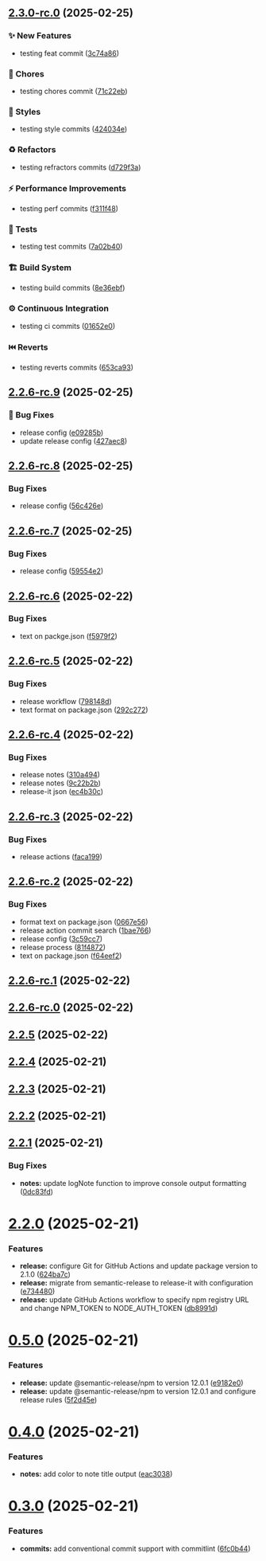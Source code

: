 

## [2.3.0-rc.0](https://github.com/elderalves/node-notes-cli/compare/v2.2.6-rc.9...v2.3.0-rc.0) (2025-02-25)


### ✨ New Features

* testing feat commit ([3c74a86](https://github.com/elderalves/node-notes-cli/commit/3c74a86bece1385e48e3905a90bbbbd9cf057356))


### 🔧 Chores

* testing chores commit ([71c22eb](https://github.com/elderalves/node-notes-cli/commit/71c22ebef8f1612d013bb6449f37523d01eadd71))


### 💄 Styles

* testing style commits ([424034e](https://github.com/elderalves/node-notes-cli/commit/424034e947348d27d2e158028c9ababa8ba39b21))


### ♻️ Refactors

* testing refractors commits ([d729f3a](https://github.com/elderalves/node-notes-cli/commit/d729f3a95cb54d7539b33c7ea6ef2c2a62222601))


### ⚡ Performance Improvements

* testing perf commits ([f311f48](https://github.com/elderalves/node-notes-cli/commit/f311f48954e9cd0b3bce0417f3316b70ff4f0d63))


### 🧪 Tests

* testing test commits ([7a02b40](https://github.com/elderalves/node-notes-cli/commit/7a02b4070fad30be591b353dbb3a6970d211e1d9))


### 🏗️ Build System

* testing build commits ([8e36ebf](https://github.com/elderalves/node-notes-cli/commit/8e36ebf0666e03a8c2fc230fe129df7a69680e0b))


### ⚙️ Continuous Integration

* testing ci commits ([01652e0](https://github.com/elderalves/node-notes-cli/commit/01652e06e146678a5d7edc65787a84f3bdcca8ff))


### ⏮️ Reverts

* testing reverts commits ([653ca93](https://github.com/elderalves/node-notes-cli/commit/653ca936cd8e43e067d79bb629d9784786d90975))

## [2.2.6-rc.9](https://github.com/elderalves/node-notes-cli/compare/v2.2.6-rc.8...v2.2.6-rc.9) (2025-02-25)


### 🐛 Bug Fixes

* release config ([e09285b](https://github.com/elderalves/node-notes-cli/commit/e09285bde73e6e4588b36383a6b3912323636b4b))
* update release config ([427aec8](https://github.com/elderalves/node-notes-cli/commit/427aec80da6983d8345b74fdd1700d29458ebde1))

## [2.2.6-rc.8](https://github.com/elderalves/node-notes-cli/compare/v2.2.6-rc.7...v2.2.6-rc.8) (2025-02-25)


### Bug Fixes

* release config ([56c426e](https://github.com/elderalves/node-notes-cli/commit/56c426e8bdac807bb7f3a537b4bd50ed5ba813a3))

## [2.2.6-rc.7](https://github.com/elderalves/node-notes-cli/compare/v2.2.6-rc.6...v2.2.6-rc.7) (2025-02-25)


### Bug Fixes

* release config ([59554e2](https://github.com/elderalves/node-notes-cli/commit/59554e2cc0c7b302772161e2b068f5b40ba2bb4a))

## [2.2.6-rc.6](https://github.com/elderalves/node-notes-cli/compare/v2.2.6-rc.5...v2.2.6-rc.6) (2025-02-22)


### Bug Fixes

* text on packge.json ([f5979f2](https://github.com/elderalves/node-notes-cli/commit/f5979f21a753d77fef6862108bf6d397b9aef71f))

## [2.2.6-rc.5](https://github.com/elderalves/node-notes-cli/compare/v2.2.6-rc.4...v2.2.6-rc.5) (2025-02-22)


### Bug Fixes

* release workflow ([798148d](https://github.com/elderalves/node-notes-cli/commit/798148defe1cc5111b69cb4f2b42a378d1c01204))
* text format on package.json ([292c272](https://github.com/elderalves/node-notes-cli/commit/292c27256079acdb62e248338108d98c7c1ab339))

## [2.2.6-rc.4](https://github.com/elderalves/node-notes-cli/compare/v2.2.6-rc.3...v2.2.6-rc.4) (2025-02-22)


### Bug Fixes

* release notes ([310a494](https://github.com/elderalves/node-notes-cli/commit/310a49473c693d24b604c8874dd2962afb31b220))
* release notes ([9c22b2b](https://github.com/elderalves/node-notes-cli/commit/9c22b2b991f769d9688ec31618c105fdb4e351f3))
* release-it json ([ec4b30c](https://github.com/elderalves/node-notes-cli/commit/ec4b30cacaec023e8189e0e1712b8cecc67fe16b))

## [2.2.6-rc.3](https://github.com/elderalves/node-notes-cli/compare/v2.2.6-rc.2...v2.2.6-rc.3) (2025-02-22)


### Bug Fixes

* release actions ([faca199](https://github.com/elderalves/node-notes-cli/commit/faca1993c7b89dd17ef963633996b4151d6ba4fd))

## [2.2.6-rc.2](https://github.com/elderalves/node-notes-cli/compare/v2.2.6-rc.1...v2.2.6-rc.2) (2025-02-22)


### Bug Fixes

* format text on package.json ([0667e56](https://github.com/elderalves/node-notes-cli/commit/0667e56cb9fb8f37f353c092929b94db23a5d1cc))
* release action commit search ([1bae766](https://github.com/elderalves/node-notes-cli/commit/1bae766edf1fb0718774d22f89afeb4c0aa2c26a))
* release config ([3c59cc7](https://github.com/elderalves/node-notes-cli/commit/3c59cc75ff603359388819d661606c9e1b0a328b))
* release process ([81f4872](https://github.com/elderalves/node-notes-cli/commit/81f48728c8bec4ce8abdea55cad1f13da43157d3))
* text on package.json ([f64eef2](https://github.com/elderalves/node-notes-cli/commit/f64eef2c90c8afbeee895a00471c076bd64c2c65))

## [2.2.6-rc.1](https://github.com/elderalves/node-notes-cli/compare/v2.2.6-rc.0...v2.2.6-rc.1) (2025-02-22)

## [2.2.6-rc.0](https://github.com/elderalves/node-notes-cli/compare/v2.2.5...v2.2.6-rc.0) (2025-02-22)

## [2.2.5](https://github.com/elderalves/node-notes-cli/compare/v2.2.4...v2.2.5) (2025-02-22)

## [2.2.4](https://github.com/elderalves/node-notes-cli/compare/v2.2.3...v2.2.4) (2025-02-21)

## [2.2.3](https://github.com/elderalves/node-notes-cli/compare/v2.2.2...v2.2.3) (2025-02-21)

## [2.2.2](https://github.com/elderalves/node-notes-cli/compare/v2.2.1...v2.2.2) (2025-02-21)

## [2.2.1](https://github.com/elderalves/node-notes-cli/compare/v2.2.0...v2.2.1) (2025-02-21)


### Bug Fixes

* **notes:** update logNote function to improve console output formatting ([0dc83fd](https://github.com/elderalves/node-notes-cli/commit/0dc83fd61cbf07b09093fe8ae52074e9c8028b5c))

# [2.2.0](https://github.com/elderalves/node-notes-cli/compare/v0.5.0...v2.2.0) (2025-02-21)


### Features

* **release:** configure Git for GitHub Actions and update package version to 2.1.0 ([624ba7c](https://github.com/elderalves/node-notes-cli/commit/624ba7ce70d432fefa9eb10c44071fc7f6a9e4e6))
* **release:** migrate from semantic-release to release-it with configuration ([e734480](https://github.com/elderalves/node-notes-cli/commit/e734480ed830948d7d0a3b86c42c3e7211962f37))
* **release:** update GitHub Actions workflow to specify npm registry URL and change NPM_TOKEN to NODE_AUTH_TOKEN ([db8991d](https://github.com/elderalves/node-notes-cli/commit/db8991dc82b50fd8a9c9e83943f54f15aa1372f0))

# [0.5.0](https://github.com/elderalves/node-notes-cli/compare/v0.4.0...v0.5.0) (2025-02-21)


### Features

* **release:** update @semantic-release/npm to version 12.0.1 ([e9182e0](https://github.com/elderalves/node-notes-cli/commit/e9182e03baeccadc6bcada065e23bec30585963a))
* **release:** update @semantic-release/npm to version 12.0.1 and configure release rules ([5f2d45e](https://github.com/elderalves/node-notes-cli/commit/5f2d45e2d9c32359e84a149b5a0fe24b1632ed70))

# [0.4.0](https://github.com/elderalves/node-notes-cli/compare/v0.3.0...v0.4.0) (2025-02-21)


### Features

* **notes:** add color to note title output ([eac3038](https://github.com/elderalves/node-notes-cli/commit/eac30384dde47208324650db20acf89e4877788b))

# [0.3.0](https://github.com/elderalves/node-notes-cli/compare/v0.2.0...v0.3.0) (2025-02-21)


### Features

* **commits:** add conventional commit support with commitlint ([6fc0b44](https://github.com/elderalves/node-notes-cli/commit/6fc0b44696e1f47e4a588c547282d9a0dca3ba61))
